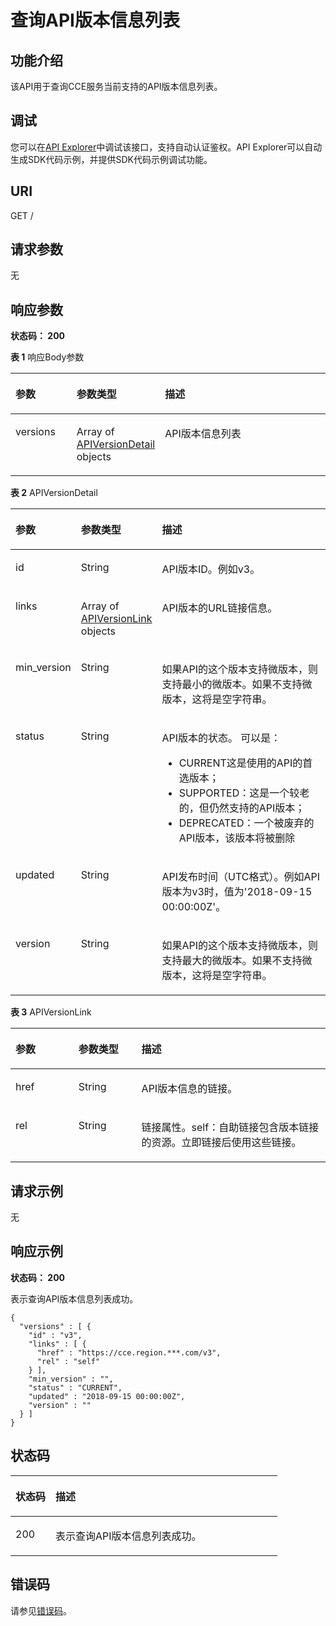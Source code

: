 # 查询API版本信息列表<a name="ShowVersion"></a>

## 功能介绍<a name="section594314711356"></a>

该API用于查询CCE服务当前支持的API版本信息列表。

## 调试<a name="section119433715354"></a>

您可以在[API Explorer](https://apiexplorer.developer.huaweicloud.com/apiexplorer/doc?product=CCE&api=ShowVersion)中调试该接口，支持自动认证鉴权。API Explorer可以自动生成SDK代码示例，并提供SDK代码示例调试功能。

## URI<a name="section794427153519"></a>

GET /

## 请求参数<a name="section16945270358"></a>

无

## 响应参数<a name="section18945157103511"></a>

**状态码： 200**

**表 1**  响应Body参数

<a name="response_APIVersionList"></a>
<table><thead align="left"><tr id="row159461376353"><th class="cellrowborder" valign="top" width="20%" id="mcps1.2.4.1.1"><p id="p189479773519"><a name="p189479773519"></a><a name="p189479773519"></a>参数</p>
</th>
<th class="cellrowborder" valign="top" width="20%" id="mcps1.2.4.1.2"><p id="p494719793512"><a name="p494719793512"></a><a name="p494719793512"></a>参数类型</p>
</th>
<th class="cellrowborder" valign="top" width="60%" id="mcps1.2.4.1.3"><p id="p29471373356"><a name="p29471373356"></a><a name="p29471373356"></a>描述</p>
</th>
</tr>
</thead>
<tbody><tr id="row129467783513"><td class="cellrowborder" valign="top" width="20%" headers="mcps1.2.4.1.1 "><p id="p19480713510"><a name="p19480713510"></a><a name="p19480713510"></a>versions</p>
</td>
<td class="cellrowborder" valign="top" width="20%" headers="mcps1.2.4.1.2 "><p id="p49483710359"><a name="p49483710359"></a><a name="p49483710359"></a>Array of <a href="#response_APIVersionDetail">APIVersionDetail</a> objects</p>
</td>
<td class="cellrowborder" valign="top" width="60%" headers="mcps1.2.4.1.3 "><p id="p1094816793511"><a name="p1094816793511"></a><a name="p1094816793511"></a>API版本信息列表</p>
</td>
</tr>
</tbody>
</table>

**表 2**  APIVersionDetail

<a name="response_APIVersionDetail"></a>
<table><thead align="left"><tr id="row10949977358"><th class="cellrowborder" valign="top" width="20%" id="mcps1.2.4.1.1"><p id="p19494714357"><a name="p19494714357"></a><a name="p19494714357"></a>参数</p>
</th>
<th class="cellrowborder" valign="top" width="20%" id="mcps1.2.4.1.2"><p id="p159501712356"><a name="p159501712356"></a><a name="p159501712356"></a>参数类型</p>
</th>
<th class="cellrowborder" valign="top" width="60%" id="mcps1.2.4.1.3"><p id="p4950137143519"><a name="p4950137143519"></a><a name="p4950137143519"></a>描述</p>
</th>
</tr>
</thead>
<tbody><tr id="row139492715358"><td class="cellrowborder" valign="top" width="20%" headers="mcps1.2.4.1.1 "><p id="p1795014717354"><a name="p1795014717354"></a><a name="p1795014717354"></a>id</p>
</td>
<td class="cellrowborder" valign="top" width="20%" headers="mcps1.2.4.1.2 "><p id="p15950197103510"><a name="p15950197103510"></a><a name="p15950197103510"></a>String</p>
</td>
<td class="cellrowborder" valign="top" width="60%" headers="mcps1.2.4.1.3 "><p id="p1495057153513"><a name="p1495057153513"></a><a name="p1495057153513"></a>API版本ID。例如v3。</p>
</td>
</tr>
<tr id="row129499723516"><td class="cellrowborder" valign="top" width="20%" headers="mcps1.2.4.1.1 "><p id="p69510711356"><a name="p69510711356"></a><a name="p69510711356"></a>links</p>
</td>
<td class="cellrowborder" valign="top" width="20%" headers="mcps1.2.4.1.2 "><p id="p209517714351"><a name="p209517714351"></a><a name="p209517714351"></a>Array of <a href="#response_APIVersionLink">APIVersionLink</a> objects</p>
</td>
<td class="cellrowborder" valign="top" width="60%" headers="mcps1.2.4.1.3 "><p id="p1595114793514"><a name="p1595114793514"></a><a name="p1595114793514"></a>API版本的URL链接信息。</p>
</td>
</tr>
<tr id="row1894918714356"><td class="cellrowborder" valign="top" width="20%" headers="mcps1.2.4.1.1 "><p id="p1895114719354"><a name="p1895114719354"></a><a name="p1895114719354"></a>min_version</p>
</td>
<td class="cellrowborder" valign="top" width="20%" headers="mcps1.2.4.1.2 "><p id="p395219713510"><a name="p395219713510"></a><a name="p395219713510"></a>String</p>
</td>
<td class="cellrowborder" valign="top" width="60%" headers="mcps1.2.4.1.3 "><p id="p1095247203512"><a name="p1095247203512"></a><a name="p1095247203512"></a>如果API的这个版本支持微版本，则支持最小的微版本。如果不支持微版本，这将是空字符串。</p>
</td>
</tr>
<tr id="row1194917113513"><td class="cellrowborder" valign="top" width="20%" headers="mcps1.2.4.1.1 "><p id="p1395217753517"><a name="p1395217753517"></a><a name="p1395217753517"></a>status</p>
</td>
<td class="cellrowborder" valign="top" width="20%" headers="mcps1.2.4.1.2 "><p id="p119527711357"><a name="p119527711357"></a><a name="p119527711357"></a>String</p>
</td>
<td class="cellrowborder" valign="top" width="60%" headers="mcps1.2.4.1.3 "><p id="p595211718357"><a name="p595211718357"></a><a name="p595211718357"></a>API版本的状态。 可以是：</p>
<a name="ul595312718351"></a><a name="ul595312718351"></a><ul id="ul595312718351"><li>CURRENT这是使用的API的首选版本；</li><li>SUPPORTED：这是一个较老的，但仍然支持的API版本；</li><li>DEPRECATED：一个被废弃的API版本，该版本将被删除</li></ul>
</td>
</tr>
<tr id="row10949974354"><td class="cellrowborder" valign="top" width="20%" headers="mcps1.2.4.1.1 "><p id="p1195467183514"><a name="p1195467183514"></a><a name="p1195467183514"></a>updated</p>
</td>
<td class="cellrowborder" valign="top" width="20%" headers="mcps1.2.4.1.2 "><p id="p495411713517"><a name="p495411713517"></a><a name="p495411713517"></a>String</p>
</td>
<td class="cellrowborder" valign="top" width="60%" headers="mcps1.2.4.1.3 "><p id="p49541716353"><a name="p49541716353"></a><a name="p49541716353"></a>API发布时间（UTC格式）。例如API版本为v3时，值为'2018-09-15 00:00:00Z'。</p>
</td>
</tr>
<tr id="row199496793511"><td class="cellrowborder" valign="top" width="20%" headers="mcps1.2.4.1.1 "><p id="p1995477123519"><a name="p1995477123519"></a><a name="p1995477123519"></a>version</p>
</td>
<td class="cellrowborder" valign="top" width="20%" headers="mcps1.2.4.1.2 "><p id="p149541979352"><a name="p149541979352"></a><a name="p149541979352"></a>String</p>
</td>
<td class="cellrowborder" valign="top" width="60%" headers="mcps1.2.4.1.3 "><p id="p17955674352"><a name="p17955674352"></a><a name="p17955674352"></a>如果API的这个版本支持微版本，则支持最大的微版本。如果不支持微版本，这将是空字符串。</p>
</td>
</tr>
</tbody>
</table>

**表 3**  APIVersionLink

<a name="response_APIVersionLink"></a>
<table><thead align="left"><tr id="row1695516743515"><th class="cellrowborder" valign="top" width="20%" id="mcps1.2.4.1.1"><p id="p595619723510"><a name="p595619723510"></a><a name="p595619723510"></a>参数</p>
</th>
<th class="cellrowborder" valign="top" width="20%" id="mcps1.2.4.1.2"><p id="p1295616710358"><a name="p1295616710358"></a><a name="p1295616710358"></a>参数类型</p>
</th>
<th class="cellrowborder" valign="top" width="60%" id="mcps1.2.4.1.3"><p id="p14956197193518"><a name="p14956197193518"></a><a name="p14956197193518"></a>描述</p>
</th>
</tr>
</thead>
<tbody><tr id="row1595512763517"><td class="cellrowborder" valign="top" width="20%" headers="mcps1.2.4.1.1 "><p id="p29568710351"><a name="p29568710351"></a><a name="p29568710351"></a>href</p>
</td>
<td class="cellrowborder" valign="top" width="20%" headers="mcps1.2.4.1.2 "><p id="p16956117153512"><a name="p16956117153512"></a><a name="p16956117153512"></a>String</p>
</td>
<td class="cellrowborder" valign="top" width="60%" headers="mcps1.2.4.1.3 "><p id="p59577753511"><a name="p59577753511"></a><a name="p59577753511"></a>API版本信息的链接。</p>
</td>
</tr>
<tr id="row1895597103510"><td class="cellrowborder" valign="top" width="20%" headers="mcps1.2.4.1.1 "><p id="p595787103516"><a name="p595787103516"></a><a name="p595787103516"></a>rel</p>
</td>
<td class="cellrowborder" valign="top" width="20%" headers="mcps1.2.4.1.2 "><p id="p1595713773516"><a name="p1595713773516"></a><a name="p1595713773516"></a>String</p>
</td>
<td class="cellrowborder" valign="top" width="60%" headers="mcps1.2.4.1.3 "><p id="p1595716717358"><a name="p1595716717358"></a><a name="p1595716717358"></a>链接属性。self：自助链接包含版本链接的资源。立即链接后使用这些链接。</p>
</td>
</tr>
</tbody>
</table>

## 请求示例<a name="section8958147143514"></a>

无

## 响应示例<a name="section129581777356"></a>

**状态码： 200**

表示查询API版本信息列表成功。

```
{
  "versions" : [ {
    "id" : "v3",
    "links" : [ {
      "href" : "https://cce.region.***.com/v3",
      "rel" : "self"
    } ],
    "min_version" : "",
    "status" : "CURRENT",
    "updated" : "2018-09-15 00:00:00Z",
    "version" : ""
  } ]
}
```

## 状态码<a name="section199621713351"></a>

<a name="status_code"></a>
<table><thead align="left"><tr id="row129631271355"><th class="cellrowborder" valign="top" width="15%" id="mcps1.1.3.1.1"><p id="p17963137123518"><a name="p17963137123518"></a><a name="p17963137123518"></a>状态码</p>
</th>
<th class="cellrowborder" valign="top" width="85%" id="mcps1.1.3.1.2"><p id="p0963976358"><a name="p0963976358"></a><a name="p0963976358"></a>描述</p>
</th>
</tr>
</thead>
<tbody><tr id="row179639717354"><td class="cellrowborder" valign="top" width="15%" headers="mcps1.1.3.1.1 "><p id="p79648783513"><a name="p79648783513"></a><a name="p79648783513"></a>200</p>
</td>
<td class="cellrowborder" valign="top" width="85%" headers="mcps1.1.3.1.2 "><p id="p296419717357"><a name="p296419717357"></a><a name="p296419717357"></a>表示查询API版本信息列表成功。</p>
</td>
</tr>
</tbody>
</table>

## 错误码<a name="section209641272358"></a>

请参见[错误码](错误码.md)。

